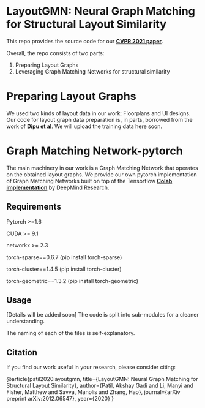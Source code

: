 # LayoutGMN: Neural Graph Matching for Structural Layout Similarity
This repo provides the source code for our **[CVPR 2021 paper](https://arxiv.org/pdf/2012.06547.pdf)**.

Overall, the repo consists of two parts:

1) Preparing Layout Graphs
2) Leveraging Graph Matching Networks for structural similarity

# Preparing Layout Graphs
We used two kinds of layout data in our work: Floorplans and UI designs.
Our code for layout graph data preparation is, in parts, borrowed from the work of **[Dipu et al](https://github.com/dips4717/gcn-cnn)**. We will upload the training data here soon. 

# Graph Matching Network-pytorch
The main machinery in our work is a Graph Matching Network that operates on the obtained layout graphs. 
We provide our own pytorch implementation of Graph Matching Networks built on top of the Tensorflow **[Colab implementation](https://colab.research.google.com/github/deepmind/deepmind_research/blob/master/graph_matching_networks/graph_matching_networks.ipynb)** by DeepMind Research.

## Requirements
Pytorch >=1.6

CUDA >= 9.1 

networkx >= 2.3

torch-sparse==0.6.7 (pip install torch-sparse)

torch-cluster==1.4.5 (pip install torch-cluster)

torch-geometric==1.3.2 (pip install torch-geometric)


## Usage
[Details will be added soon]
The code is split into sub-modules for a cleaner understanding.

The naming of each of the files is self-explanatory.

## Citation
If you find our work useful in your research, please consider citing:

@article{patil2020layoutgmn,
  title={LayoutGMN: Neural Graph Matching for Structural Layout Similarity},
  author={Patil, Akshay Gadi and Li, Manyi and Fisher, Matthew and Savva, Manolis and Zhang, Hao},
  journal={arXiv preprint arXiv:2012.06547},
  year={2020}
}
